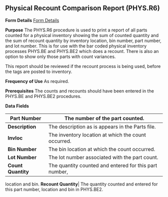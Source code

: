 ## Physical Recount Comparison Report (PHYS.R6)
<PageHeader />

**Form Details**
[Form Details](../PHYS-R6-1/README.md)

**Purpose**
The PHYS.R6 procedure is used to print a report of all parts counted for a
physical inventory showing the sum of counted quantity and the sum of recount
quantity by inventory location, bin number, part number, and lot number. This
is for use with the bar coded physical inventory processes PHYS.BE and
PHYS.BE2 which does a recount. There is also an option to show only those
parts with count variances.

This report should be reviewed if the recount process is being used, before
the tags are posted to inventory.

**Frequency of Use**
As required.

**Prerequisites**
The counts and recounts should have been entered in the PHYS.BE and PHYS.BE2
procedures.

**Data Fields**

| **Part Number**    | The number of the part counted.                        |
| ------------------ | ------------------------------------------------------ |
| **Description**    | The description as is appears in the Parts file.       |
| **Invloc**         | The inventory location at which the count occurred.    |
| **Bin Number**     | The bin location at which the count occurred.          |
| **Lot Number**     | The lot number associated with the part count.         |
| **Count Quantity** | The quantity counted and entered for this part number, |
location and bin.
**Recount Quantity**|  The quantity counted and entered for this part number,
location and bin in PHYS.BE2.

<badge text= "Version 8.10.57 " vertical="middle" />

<PageFooter />
